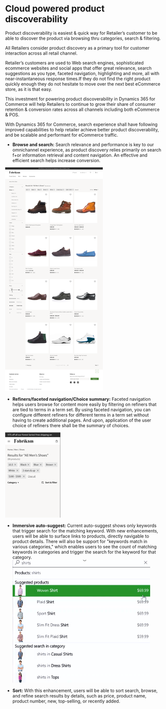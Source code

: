 # Cloud powered product discoverability

Product discoverability is easiest & quick way for Retailer’s customer to be able to discover the product via browsing thru categories, search & filtering. 

All Retailers consider product discovery as a primary tool for customer interaction across all retail channel.

Retailer’s customers are used to Web search engines, sophisticated ecommerce websites and social apps that offer great relevance, search suggestions as you type, faceted navigation, highlighting and more, all with near-instantaneous response times.If they do not find the right product quickly enough they do not hesitate to move over the next best eCommerce store, as it is that easy.

This investment for powering product discoverability in Dynamics 365 for Commerce will help Retailers to continue to grow their share of consumer retention & conversion rates across all channels including both eCommerce & POS. 

With Dynamics 365 for Commerce, search experience shall have following improved capabilities to help retailer achieve better product discoverability, and be scalable and performant for eCommerce traffic.

+ **Browse and search:** Search relevance and performance is key to our omnichannel experience, as product discovery relies primarily on search f+or information retrieval and content navigation. An effective and efficient search helps increase conversion.

![Search landing](./media/SearchLanding.png)

+ **Refiners/faceted navigation/Choice summary:** Faceted navigation helps users browse for content more easily by filtering on refiners that are tied to terms in a term set. By using faceted navigation, you can configure different refiners for different terms in a term set without having to create additional pages. And upon, application of the user choice of refiners there shall be the summary of choices.

![ChoiceSummary](./media/ChoiceSummary.png)

+ **Immersive auto-suggest:** Current auto-suggest shows only keywords that trigger search for the matching keyword. With new enhancements, users will be able to surface links to products, directly navigable to product details. There will also be support for "keywords match in various categories," which enables users to see the count of matching keywords in categories and trigger the search for the keyword for that category.
![immersiveAutoSuggest](./media/ImmersiveAutoSuggest.png)

+ **Sort:** With this enhancement, users will be able to sort search, browse, and refine search results by details, such as price, product name, product number, new, top-selling, or recently added.


